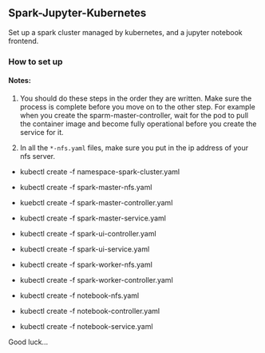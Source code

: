 ## Spark-Jupyter-Kubernetes

Set up a spark cluster managed by kubernetes, and a jupyter notebook frontend. 

### How to set up

#### Notes:

1) You should do these steps in the order they are written. Make sure the process is complete before you move on to the other step. For example when you create the sparm-master-controller, wait for the pod to pull the container image and become fully operational before you create the service for it. 

2) In all the `*-nfs.yaml` files, make sure you put in the ip address of your nfs server.

- kubectl create -f namespace-spark-cluster.yaml

- kubectl create -f spark-master-nfs.yaml
- kuebctl create -f spark-master-controller.yaml
- kubectl create -f spark-master-service.yaml

- kubectl create -f spark-ui-controller.yaml
- kubectl create -f spark-ui-service.yaml

- kubectl create -f spark-worker-nfs.yaml
- kubectl create -f spark-worker-controller.yaml

- kubectl create -f notebook-nfs.yaml
- kubectl create -f notebook-controller.yaml
- kubectl create -f notebook-service.yaml


Good luck...
